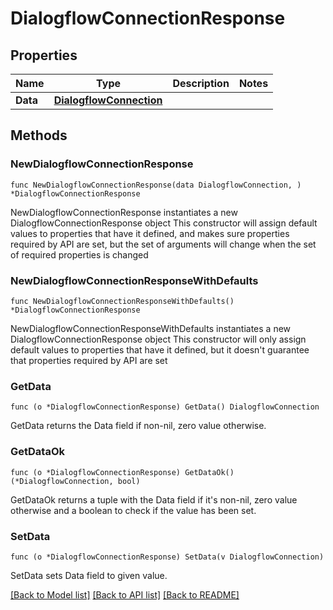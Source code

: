 # DialogflowConnectionResponse

## Properties

Name | Type | Description | Notes
------------ | ------------- | ------------- | -------------
**Data** | [**DialogflowConnection**](DialogflowConnection.md) |  | 

## Methods

### NewDialogflowConnectionResponse

`func NewDialogflowConnectionResponse(data DialogflowConnection, ) *DialogflowConnectionResponse`

NewDialogflowConnectionResponse instantiates a new DialogflowConnectionResponse object
This constructor will assign default values to properties that have it defined,
and makes sure properties required by API are set, but the set of arguments
will change when the set of required properties is changed

### NewDialogflowConnectionResponseWithDefaults

`func NewDialogflowConnectionResponseWithDefaults() *DialogflowConnectionResponse`

NewDialogflowConnectionResponseWithDefaults instantiates a new DialogflowConnectionResponse object
This constructor will only assign default values to properties that have it defined,
but it doesn't guarantee that properties required by API are set

### GetData

`func (o *DialogflowConnectionResponse) GetData() DialogflowConnection`

GetData returns the Data field if non-nil, zero value otherwise.

### GetDataOk

`func (o *DialogflowConnectionResponse) GetDataOk() (*DialogflowConnection, bool)`

GetDataOk returns a tuple with the Data field if it's non-nil, zero value otherwise
and a boolean to check if the value has been set.

### SetData

`func (o *DialogflowConnectionResponse) SetData(v DialogflowConnection)`

SetData sets Data field to given value.



[[Back to Model list]](../README.md#documentation-for-models) [[Back to API list]](../README.md#documentation-for-api-endpoints) [[Back to README]](../README.md)


